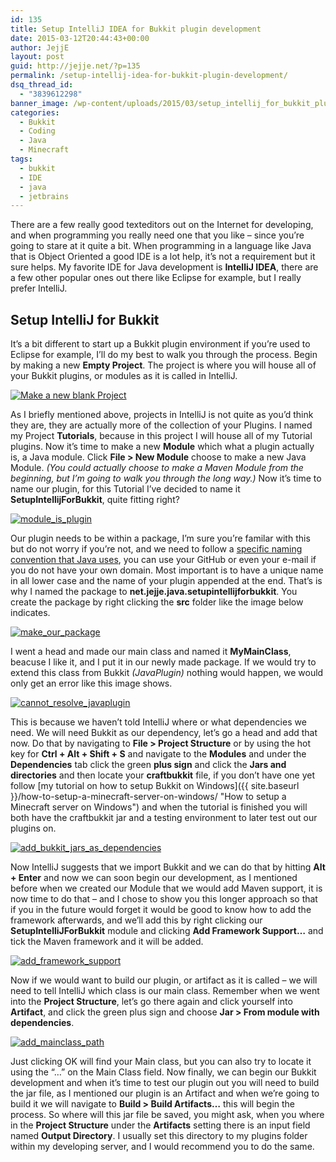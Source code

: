 ```yaml
---
id: 135
title: Setup IntelliJ IDEA for Bukkit plugin development
date: 2015-03-12T20:44:43+00:00
author: JejjE
layout: post
guid: http://jejje.net/?p=135
permalink: /setup-intellij-idea-for-bukkit-plugin-development/
dsq_thread_id:
  - "3839612298"
banner_image: /wp-content/uploads/2015/03/setup_intellij_for_bukkit_plugin_development.png
categories:
  - Bukkit
  - Coding
  - Java
  - Minecraft
tags:
  - bukkit
  - IDE
  - java
  - jetbrains
---
```

There are a few really good texteditors out on the Internet for developing, and when programming you really need one that you like &#8211; since you&#8217;re going to stare at it quite a bit. When programming in a language like Java that is Object Oriented a good IDE is a lot help, it&#8217;s not a requirement but it sure helps. My favorite IDE for Java development is **IntelliJ IDEA**, there are a few other popular ones out there like Eclipse for example, but I really prefer IntelliJ.
<!--more-->
## Setup IntelliJ for Bukkit

It&#8217;s a bit different to start up a Bukkit plugin environment if you&#8217;re used to Eclipse for example, I&#8217;ll do my best to walk you through the process. Begin by making a new **Empty Project**. The project is where you will house all of your Bukkit plugins, or modules as it is called in IntelliJ.

[<img class="aligncenter size-full wp-image-137" src="https://i0.wp.com/jejje.net/wp-content/uploads/2015/03/new_blank_project.png?resize=776%2C731" alt="Make a new blank Project" srcset="https://i0.wp.com/jejje.net/wp-content/uploads/2015/03/new_blank_project.png?w=776 776w, https://i0.wp.com/jejje.net/wp-content/uploads/2015/03/new_blank_project.png?resize=300%2C283 300w" sizes="(max-width: 776px) 100vw, 776px" data-recalc-dims="1" />](https://i2.wp.com/jejje.net/wp-content/uploads/2015/03/new_blank_project.png)

As I briefly mentioned above, projects in IntelliJ is not quite as you&#8217;d think they are, they are actually more of the collection of your Plugins. I named my Project **Tutorials**, because in this project I will house all of my Tutorial plugins. Now it&#8217;s time to make a new **Module** which what a plugin actually is, a Java module. Click **File > New Module** choose to make a new Java Module. _(You could actually choose to make a Maven Module from the beginning, but I&#8217;m going to walk you through the long way.)_ Now it&#8217;s time to name our plugin, for this Tutorial I&#8217;ve decided to name it **SetupIntellijForBukkit**, quite fitting right?

[<img class="aligncenter size-full wp-image-138" src="https://i0.wp.com/jejje.net/wp-content/uploads/2015/03/module_is_plugin.png?resize=772%2C459" alt="module_is_plugin" srcset="https://i2.wp.com/jejje.net/wp-content/uploads/2015/03/module_is_plugin.png?w=772 772w, https://i2.wp.com/jejje.net/wp-content/uploads/2015/03/module_is_plugin.png?resize=300%2C178 300w" sizes="(max-width: 772px) 100vw, 772px" data-recalc-dims="1" />](https://i1.wp.com/jejje.net/wp-content/uploads/2015/03/module_is_plugin.png)

Our plugin needs to be within a package, I&#8217;m sure you&#8217;re familar with this but do not worry if you&#8217;re not, and we need to follow a <a title="Naming Java Packages" href="http://docs.oracle.com/javase/tutorial/java/package/namingpkgs.html" target="_blank" rel="nofollow">specific naming convention that Java uses</a>, you can use your GitHub or even your e-mail if you do not have your own domain. Most important is to have a unique name in all lower case and the name of your plugin appended at the end. That&#8217;s is why I named the package to **net.jejje.java.setupintellijforbukkit**. You create the package by right clicking the **src** folder like the image below indicates.

[<img class="aligncenter size-full wp-image-139" src="https://i2.wp.com/jejje.net/wp-content/uploads/2015/03/make_our_package.png?resize=930%2C747" alt="make_our_package" srcset="https://i0.wp.com/jejje.net/wp-content/uploads/2015/03/make_our_package.png?w=930 930w, https://i1.wp.com/jejje.net/wp-content/uploads/2015/03/make_our_package.png?resize=300%2C241 300w" sizes="(max-width: 930px) 100vw, 930px" data-recalc-dims="1" />](https://i2.wp.com/jejje.net/wp-content/uploads/2015/03/make_our_package.png)

I went a head and made our main class and named it **MyMainClass**, beacuse I like it, and I put it in our newly made package. If we would try to extend this class from Bukkit _(JavaPlugin)_ nothing would happen, we would only get an error like this image shows.

[<img class="aligncenter size-full wp-image-148" src="https://i1.wp.com/jejje.net/wp-content/uploads/2015/03/cannot_resolve_javaplugin.png?resize=454%2C182" alt="cannot_resolve_javaplugin" srcset="https://i2.wp.com/jejje.net/wp-content/uploads/2015/03/cannot_resolve_javaplugin.png?w=454 454w, https://i1.wp.com/jejje.net/wp-content/uploads/2015/03/cannot_resolve_javaplugin.png?resize=300%2C120 300w" sizes="(max-width: 454px) 100vw, 454px" data-recalc-dims="1" />](https://i0.wp.com/jejje.net/wp-content/uploads/2015/03/cannot_resolve_javaplugin.png)

This is because we haven&#8217;t told IntelliJ where or what dependencies we need. We will need Bukkit as our dependency, let&#8217;s go a head and add that now. Do that by navigating to **File > Project Structure** or by using the hot key for **Ctrl + Alt + Shift + S** and navigate to the **Modules** and under the **Dependencies** tab click the green **plus sign** and click the **Jars and directories** and then locate your **craftbukkit** file, if you don&#8217;t have one yet follow [my tutorial on how to setup Bukkit on Windows]({{ site.baseurl }}/how-to-setup-a-minecraft-server-on-windows/ "How to setup a Minecraft server on Windows") and when the tutorial is finished you will both have the craftbukkit jar and a testing environment to later test out our plugins on.

[<img class="aligncenter size-full wp-image-141" src="https://i0.wp.com/jejje.net/wp-content/uploads/2015/03/add_bukkit_jars_as_dependencies.png?resize=865%2C581" alt="add_bukkit_jars_as_dependencies" srcset="https://i2.wp.com/jejje.net/wp-content/uploads/2015/03/add_bukkit_jars_as_dependencies.png?w=865 865w, https://i2.wp.com/jejje.net/wp-content/uploads/2015/03/add_bukkit_jars_as_dependencies.png?resize=300%2C202 300w" sizes="(max-width: 865px) 100vw, 865px" data-recalc-dims="1" />](https://i2.wp.com/jejje.net/wp-content/uploads/2015/03/add_bukkit_jars_as_dependencies.png)

Now IntelliJ suggests that we import Bukkit and we can do that by hitting **Alt + Enter** and now we can soon begin our development, as I mentioned before when we created our Module that we would add Maven support, it is now time to do that &#8211; and I chose to show you this longer approach so that if you in the future would forget it would be good to know how to add the framework afterwards, and we&#8217;ll add this by right clicking our **SetupIntelliJForBukkit** module and clicking **Add Framework Support&#8230;** and tick the Maven framework and it will be added.

[<img class="aligncenter size-full wp-image-144" src="https://i2.wp.com/jejje.net/wp-content/uploads/2015/03/add_framework_support.png?resize=523%2C252" alt="add_framework_support" srcset="https://i2.wp.com/jejje.net/wp-content/uploads/2015/03/add_framework_support.png?w=523 523w, https://i2.wp.com/jejje.net/wp-content/uploads/2015/03/add_framework_support.png?resize=300%2C145 300w" sizes="(max-width: 523px) 100vw, 523px" data-recalc-dims="1" />](https://i0.wp.com/jejje.net/wp-content/uploads/2015/03/add_framework_support.png)

Now if we would want to build our plugin, or artifact as it is called &#8211; we will need to tell IntelliJ which class is our main class. Remember when we went into the **Project Structure**, let&#8217;s go there again and click yourself into **Artifact**, and click the green plus sign and choose **Jar > From module with dependencies**.

[<img class="aligncenter size-full wp-image-146" src="https://i0.wp.com/jejje.net/wp-content/uploads/2015/03/add_mainclass_path.png?resize=510%2C344" alt="add_mainclass_path" srcset="https://i2.wp.com/jejje.net/wp-content/uploads/2015/03/add_mainclass_path.png?w=510 510w, https://i0.wp.com/jejje.net/wp-content/uploads/2015/03/add_mainclass_path.png?resize=300%2C202 300w" sizes="(max-width: 510px) 100vw, 510px" data-recalc-dims="1" />](https://i2.wp.com/jejje.net/wp-content/uploads/2015/03/add_mainclass_path.png)

Just clicking OK will find your Main class, but you can also try to locate it using the &#8220;&#8230;&#8221; on the Main Class field. Now finally, we can begin our Bukkit development and when it&#8217;s time to test our plugin out you will need to build the jar file, as I mentioned our plugin is an Artifact and when we&#8217;re going to build it we will navigate to **Build > Build Artifacts&#8230;** this will begin the process. So where will this jar file be saved, you might ask, when you where in the **Project Structure** under the **Artifacts** setting there is an input field named **Output Directory**. I usually set this directory to my plugins folder within my developing server, and I would recommend you to do the same.

<div style="font-size:0px;height:0px;line-height:0px;margin:0;padding:0;clear:both">
</div>